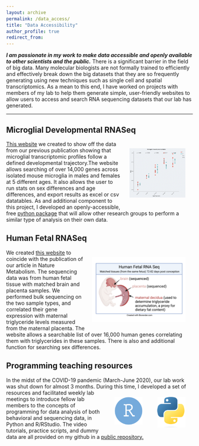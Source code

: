 ```yaml
---
layout: archive
permalink: /data_access/
title: "Data Accessibility"
author_profile: true
redirect_from: 
---
```


***I am passionate in my work to make data accessible and openly available to other scientists and the public.*** There is a significant barrier in the field of big data. Many molecular biologists are not formally trained to efficiently and effectively break down the big datasets that they are so frequently generating using new techniques such as single cell and spatial transcriptomics. As a mean to this end, I have worked on projects with members of my lab to help them generate simple, user-friendly websites to allow users to access and search RNA sequencing datasets that our lab has generated.

---

## Microglial Developmental RNASeq 
<img style="float: right; max-width: 30%; padding: 20px" src="../images/microglia-seq.png">
<a href="https://microglia-seq.vm.duke.edu/microglia-seq/shiny-app/" target="_blank">This website</a> we created to show off the data from our previous publication showing that microglial transcriptomic profiles follow a defined developmental trajectory.The website allows searching of over 14,000 genes across isolated mouse microglia in males and females at 5 different ages. It also allows the user to run stats on sex differences and age differences, and export results as excel or csv datatables. As and additional component to this project, I developed an openly-accessible, free <a href="https://pypi.org/project/developmental-index/#description" target="_blank">python package</a> that will allow other research groups to perform a similar type of analysis on their own data.


## Human Fetal RNASeq 
We created <a href="https://microglia-seq.vm.duke.edu/microglia-seq/human-fetal-RNASeq/shiny_app/" target="_blank">this website</a><img style="float: right; max-width: 50%; padding: 20px" src="../images/human_fetal_rnaseq.png"> to coincide with the publication of our article in Nature Metabolism. The sequencing data was from human fetal tissue with matched brain and placenta samples. We performed bulk sequencing on the two sample types, and correlated their gene expression with maternal triglyceride levels measured from the maternal placenta. The website allows a searchable list of over 16,000 human genes correlating them with triglycerides in these samples. There is also and additional function for searching sex differences.

## Programming teaching resources
In the midst of the COVID-19 pandemic (March-June 2020), our lab work was shut down for almost 3 months. During this time, I developed a set of <img style="float: right; max-width: 15%; padding: 20px" src="../images/python.png">
<img style="float: right; max-width: 15%; padding: 20px" src="../images/R.png">resources and facilitated weekly lab meetings to introduce fellow lab members to the concepts of programming for data analysis of both behavioral and sequencing data, in Python and R/RStudio. The video tutorials, practice scripts, and dummy data are all provided on my github in a <a href="https://github.com/bendevlin18/programming-teaching-resources" target="_blank">public repository.</a>
